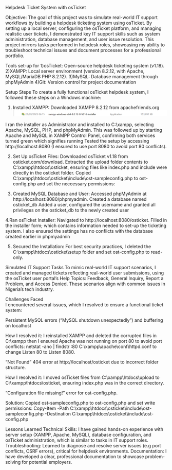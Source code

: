 Helpdesk Ticket System with osTicket

Objective: The goal of this project was to simulate real-world IT support workflows by building a helpdesk ticketing system using osTicket. By setting up a local server, configuring the osTicket platform, and managing realistic user tickets, I demonstrated key IT support skills such as system administration, database management, and user issue resolution. This project mirrors tasks performed in helpdesk roles, showcasing my ability to troubleshoot technical issues and document processes for a professional portfolio.

Tools set-up for
1)osTicket: Open-source helpdesk ticketing system (v1.18).
2)XAMPP: Local server environment (version 8.2.12, with Apache, MySQL/MariaDB PHP 8.2.12).
3)MySQL: Database management through phpMyAdmin
4)Git: Version control for project documentation


Setup Steps
To create a fully functional osTicket helpdesk system, I followed these steps on a Windows machine:
1. Installed XAMPP:
Downloaded XAMPP 8.2.12 from apachefriends.org
![alt text](Images/download%20xamp.png)


I ran the installer as Administrator and installed to C:\xampp, selecting Apache, MySQL, PHP, and phpMyAdmin.
This was followed up by starting Apache and MySQL in XAMPP Control Panel, confirming both services turned green which signifies running
Tested the setup by accessing http://localhost:8080 (I ensured to use port 8080 to avoid port 80 conflicts).

2. Set Up osTicket Files:
Downloaded osTicket v1.18 from osticket.com/download.
Extracted the upload folder contents to C:\xampp\htdocs\osticket, ensuring files like index.php and include were directly in the osticket folder.
Copied C:\xampp\htdocs\osticket\include\ost-sampleconfig.php to ost-config.php and set the neccessary permissions:

3. Created MySQL Database and User:
Accessed phpMyAdmin at http://localhost:8080/phpmyadmin.
Created a database named osticket_db
Added a user, configured the username and granted all privileges on the osticket_db to the newly created user


4.Ran osTicket Installer:
Navigated to http://localhost:8080/osticket.
Filled in the installer form; which contains information needed to set-up the ticketing system. I also ensured the settings has no conflicts with the database created earlier in phpmyadmin

5. Secured the Installation:
For best security practices, I deleted the C:\xampp\htdocs\osticket\setup folder and set ost-config.php to read-only.


Simulated IT Support Tasks
To mimic real-world IT support scenarios, I created and managed tickets reflecting real-world user submissions, using the osTicket user portal’s Help Topics: Feedback, General Inquiry, Report a Problem, and Access Denied. These scenarios align with common issues in Nigeria’s tech industry.


Challenges Faced  
I encountered several issues, which I resolved to ensure a functional ticket system:

Persistent MySQL errors (“MySQL shutdown unexpectedly”) and buffering on localhost

How I resolved it: I reinstalled XAMPP and deleted the corrupted files in C:\xampp then I ensured Apache was not running on port 80 to avoid port conflicts:
netstat -ano | findstr :80
C:\xampp\apache\conf\httpd.conf to change Listen 80 to Listen 8080.

“Not Found” 404 error at http://localhost/osticket due to incorrect folder structure.

How I resolved it: I moved osTicket files from C:\xampp\htdocs\upload to C:\xampp\htdocs\osticket, ensuring index.php was in the correct directory.

“Configuration file missing!” error for ost-config.php.

Solution: Copied ost-sampleconfig.php to ost-config.php and set write permissions:
Copy-Item -Path C:\xampp\htdocs\osticket\include\ost-sampleconfig.php -Destination C:\xampp\htdocs\osticket\include\ost-config.php


Lessons Learned
Technical Skills: I have gained hands-on experience with server setup (XAMPP, Apache, MySQL), database configuration, and osTicket administration, which is similar to tasks in IT support roles.
Troubleshooting: Learned to diagnose and resolve server issues (e.g port conflicts, CSRF errors), critical for helpdesk environments.
Documentation: I have developed a clear, professional documentation to showcase problem-solving for potential employers.

